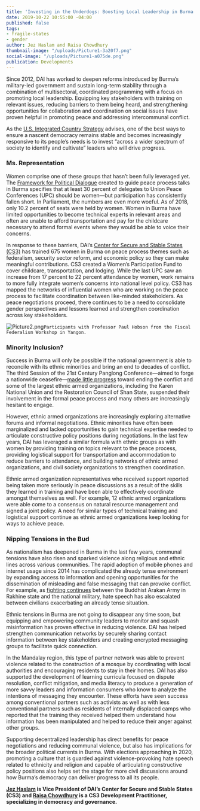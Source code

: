 ```yaml
---
title: 'Investing in the Underdogs: Boosting Local Leadership in Burma'
date: 2019-10-22 10:55:00 -04:00
published: false
tags:
- fragile-states
- gender
author: Jez Haslam and Raisa Chowdhury
thumbnail-image: "/uploads/Picture1-3a20f7.png"
social-image: "/uploads/Picture1-a075de.png"
publication: Developments
---
```


Since 2012, DAI has worked to deepen reforms introduced by Burma’s military-led government and sustain long-term stability through a combination of multisectoral, coordinated programming with a focus on promoting local leadership. Equipping key stakeholders with training on relevant issues, reducing barriers to them being heard, and strengthening opportunities for collaboration and coordination on social issues have proven helpful in promoting peace and addressing intercommunal conflict. 





As the [U.S. Integrated Country Strategy](https://www.state.gov/state-gov-website-modernization/) advises, one of the best ways to ensure a nascent democracy remains stable and becomes increasingly responsive to its people’s needs is to invest “across a wider spectrum of society to identify and cultivate” leaders who will drive progress.

### Ms. Representation

Women comprise one of these groups that hasn’t been fully leveraged yet. The [Framework for Political Dialogue](http://www.eprpinformation.org/files/recent-events/the-framework-for-political-dialogue-unofficial-translation--22dec2015--eng.pdf) created to guide peace process talks in Burma specifies that at least 30 percent of delegates to Union Peace Conferences (UPC) should be women—but participation has consistently fallen short. In Parliament, the numbers are even more woeful. As of 2018, only 10.2 percent of seats were held by women. Women in Burma have limited opportunities to become technical experts in relevant areas and often are unable to afford transportation and pay for the childcare necessary to attend formal events where they would be able to voice their concerns. 

In response to these barriers, DAI’s [Center for Secure and Stable States (CS3)](https://www.dai.com/our-work/solutions/fragile-states) has trained 675 women in Burma on peace process themes such as federalism, security sector reform, and economic policy so they can make meaningful contributions. CS3 created a Women’s Participation Fund to cover childcare, transportation, and lodging. While the last UPC saw an increase from 17 percent to 22 percent attendance by women, work remains to more fully integrate women’s concerns into national level policy. CS3 has mapped the networks of influential women who are working on the peace process to facilitate coordination between like-minded stakeholders. As peace negotiations proceed, there continues to be a need to consolidate gender perspectives and lessons learned and strengthen coordination across key stakeholders.

![Picture2.png](/uploads/Picture2.png)`Participants with Professor Paul Hobson from the Fiscal Federalism Workshop in Yangon.`

### Minority Inclusion?

Success in Burma will only be possible if the national government is able to reconcile with its ethnic minorities and bring an end to decades of conflict. The third Session of the 21st Century Panglong Conference—aimed to forge a nationwide ceasefire—[made little progress](https://fas.org/sgp/crs/row/IF11068.pdf) toward ending the conflict and some of the largest ethnic armed organizations, including the Karen National Union and the Restoration Council of Shan State, suspended their involvement in the formal peace process and many others are increasingly hesitant to engage. 

However, ethnic armed organizations are increasingly exploring alternative forums and informal negotiations. Ethnic minorities have often been marginalized and lacked opportunities to gain technical expertise needed to articulate constructive policy positions during negotiations. In the last few years, DAI has leveraged a similar formula with ethnic groups as with women by providing training on topics relevant to the peace process, providing logistical support for transportation and accommodation to reduce barriers to attendance, and building networks of ethnic armed organizations, and civil society organizations to strengthen coordination. 

Ethnic armed organization representatives who received support reported being taken more seriously in peace discussions as a result of the skills they learned in training and have been able to effectively coordinate amongst themselves as well. For example, 12 ethnic armed organizations were able come to a consensus on natural resource management and signed a joint policy. A need for similar types of technical training and logistical support continue as ethnic armed organizations keep looking for ways to achieve peace.  

### Nipping Tensions in the Bud

As nationalism has deepened in Burma in the last few years, communal tensions have also risen and sparked violence along religious and ethnic lines across various communities. The rapid adoption of mobile phones and internet usage since 2014 has complicated the already tense environment by expanding access to information and opening opportunities for the dissemination of misleading and false messaging that can provoke conflict. For example, as [fighting continues](https://www.nytimes.com/2019/03/02/world/asia/myanmars-rakhine-buddhsts-rohingya.html) between the Buddhist Arakan Army in Rakhine state and the national military, hate speech has also escalated between civilians exacerbating an already tense situation.

Ethnic tensions in Burma are not going to disappear any time soon, but equipping and empowering community leaders to monitor and squash misinformation has proven effective in reducing violence. DAI has helped strengthen communication networks by securely sharing contact information between key stakeholders and creating encrypted messaging groups to facilitate quick connection. 

In the Mandalay region, this type of partner network was able to prevent violence related to the construction of a mosque by coordinating with local authorities and encouraging residents to stay in their homes. DAI has also supported the development of learning curricula focused on dispute resolution, conflict mitigation, and media literacy to produce a generation of more savvy leaders and information consumers who know to analyze the intentions of messaging they encounter. These efforts have seen success among conventional partners such as activists as well as with less conventional partners such as residents of internally displaced camps who reported that the training they received helped them understand how information has been manipulated and helped to reduce their anger against other groups. 

Supporting decentralized leadership has direct benefits for peace negotiations and reducing communal violence, but also has implications for the broader political currents in Burma. With elections approaching in 2020, promoting a culture that is guarded against violence-provoking hate speech related to ethnicity and religion and capable of articulating constructive policy positions also helps set the stage for more civil discussions around how Burma’s democracy can deliver progress to all its people. 

**[Jez Haslam](https://www.dai.com/who-we-are/our-team/jeremy-haslam) is Vice President of DAI’s Center for Secure and Stable States (CS3) and [Raisa Chowdhury](https://www.linkedin.com/in/raisachowdhury/) is a CS3 Development Practitioner, specializing in democracy and governance.**